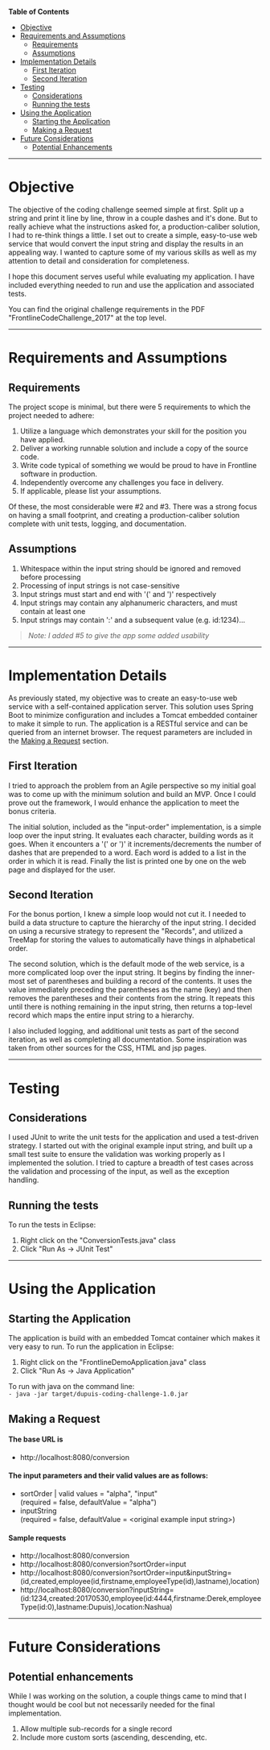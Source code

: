 **Table of Contents**

- [Objective](#objective)
- [Requirements and Assumptions](#requirements-and-assumptions)
	- [Requirements](#requirements)
	- [Assumptions](#assumptions)
- [Implementation Details](#implementation-details)
	- [First Iteration](#first-iteration)
	- [Second Iteration](#second-iteration)
- [Testing](#testing)
	- [Considerations](#considerations)
	- [Running the tests](#running-the-tests)
- [Using the Application](#using-the-application)
	- [Starting the Application](#starting-the-application)
	- [Making a Request](#making-a-request)
- [Future Considerations](#future-considerations)
	- [Potential Enhancements](#potential-enhancements)

---
# Objective
The objective of the coding challenge seemed simple at first. Split up a string and print it line by line, throw in a couple dashes and it's done. But to really achieve what the instructions asked for, a production-caliber solution, I had to re-think things a little. I set out to create a simple, easy-to-use web service that would convert the input string and display the results in an appealing way. I wanted to capture some of my various skills as well as my attention to detail and consideration for completeness.

I hope this document serves useful while evaluating my application. I have included everything needed to run and use the application and associated tests.

You can find the original challenge requirements in the PDF "FrontlineCodeChallenge_2017" at the top level.

---
# Requirements and Assumptions
## Requirements
The project scope is minimal, but there were 5 requirements to which the project needed to adhere:
1) Utilize a language which demonstrates your skill for the position you have applied.
2) Deliver a working runnable solution and include a copy of the source code.
3) Write code typical of something we would be proud to have in Frontline software in production.
4) Independently overcome any challenges you face in delivery. 
5) If applicable, please list your assumptions.

Of these, the most considerable were #2 and #3. There was a strong focus on having a small footprint, and creating a production-caliber solution complete with unit tests, logging, and documentation.

## Assumptions
1) Whitespace within the input string should be ignored and removed before processing
2) Processing of input strings is not case-sensitive
3) Input strings must start and end with '(' and ')' respectively
4) Input strings may contain any alphanumeric characters, and must contain at least one
5) Input strings may contain ':' and a subsequent value (e.g. id:1234)...
> *Note: I added #5 to give the app some added usability*

---
# Implementation Details
As previously stated, my objective was to create an easy-to-use web service with a self-contained application server. This solution uses Spring Boot to minimize configuration and includes a Tomcat embedded container to make it simple to run. The application is a RESTful service and can be queried from an internet browser. The request parameters are included in the [Making a Request](#making-a-request) section.

## First Iteration
I tried to approach the problem from an Agile perspective so my initial goal was to come up with the minimum solution and build an MVP. Once I could prove out the framework, I would enhance the application to meet the bonus criteria.

The initial solution, included as the "input-order" implementation, is a simple loop over the input string. It evaluates each character, building words as it goes. When it encounters a '(' or ')' it increments/decrements the number of dashes that are prepended to a word. Each word is added to a list in the order in which it is read. Finally the list is printed one by one on the web page and displayed for the user.
     
## Second Iteration
For the bonus portion, I knew a simple loop would not cut it. I needed to build a data structure to capture the hierarchy of the input string. I decided on using a recursive strategy to represent the "Records", and utilized a TreeMap for storing the values to automatically have things in alphabetical order.

The second solution, which is the default mode of the web service, is a more complicated loop over the input string. It begins by finding the inner-most set of parentheses and building a record of the contents. It uses the value immediately preceding the parentheses as the name (key) and then removes the parentheses and their contents from the string. It repeats this until there is nothing remaining in the input string, then returns a top-level record which maps the entire input string to a hierarchy.

I also included logging, and additional unit tests as part of the second iteration, as well as completing all documentation. Some inspiration was taken from other sources for the CSS, HTML and jsp pages.

---
# Testing
## Considerations
I used JUnit to write the unit tests for the application and used a test-driven strategy. I started out with the original example input string, and built up a small test suite to ensure the validation was working properly as I implemented the solution. I tried to capture a breadth of test cases across the validation and processing of the input, as well as the exception handling.
    
## Running the tests
To run the tests in Eclipse:
1) Right click on the "ConversionTests.java" class
2) Click "Run As -> JUnit Test"

---
# Using the Application
## Starting the Application
The application is build with an embedded Tomcat container which makes it very easy to run.
To run the application in Eclipse:  
1) Right click on the "FrontlineDemoApplication.java" class
2) Click "Run As -> Java Application"

To run with java on the command line:  
`- java -jar target/dupuis-coding-challenge-1.0.jar`

## Making a Request
#### The base URL is 
- http://localhost:8080/conversion

#### The input parameters and their valid values are as follows:
  - sortOrder | valid values = "alpha", "input"  
  (required = false, defaultValue = "alpha")
  - inputString  
  (required = false, defaultValue = \<original example input string\>)

#### Sample requests
  - http://localhost:8080/conversion
  - http://localhost:8080/conversion?sortOrder=input
  - http://localhost:8080/conversion?sortOrder=input&inputString=(id,created,employee(id,firstname,employeeType(id),lastname),location)
  - http://localhost:8080/conversion?inputString=(id:1234,created:20170530,employee(id:4444,firstname:Derek,employeeType(id:0),lastname:Dupuis),location:Nashua)

---
# Future Considerations
## Potential enhancements
While I was working on the solution, a couple things came to mind that I thought would be cool but not necessarily needed for the final implementation.
1) Allow multiple sub-records for a single record
2) Include more custom sorts (ascending, descending, etc.
